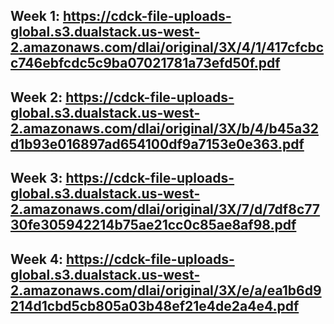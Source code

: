 ## Week 1: https://cdck-file-uploads-global.s3.dualstack.us-west-2.amazonaws.com/dlai/original/3X/4/1/417cfcbcc746ebfcdc5c9ba07021781a73efd50f.pdf
## Week 2: https://cdck-file-uploads-global.s3.dualstack.us-west-2.amazonaws.com/dlai/original/3X/b/4/b45a32d1b93e016897ad654100df9a7153e0e363.pdf
## Week 3: https://cdck-file-uploads-global.s3.dualstack.us-west-2.amazonaws.com/dlai/original/3X/7/d/7df8c7730fe305942214b75ae21cc0c85ae8af98.pdf
## Week 4: https://cdck-file-uploads-global.s3.dualstack.us-west-2.amazonaws.com/dlai/original/3X/e/a/ea1b6d9214d1cbd5cb805a03b48ef21e4de2a4e4.pdf

